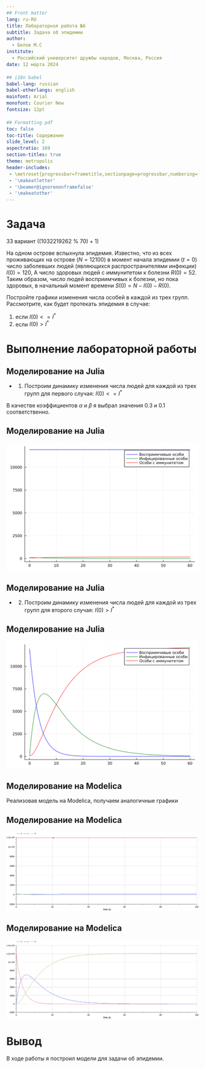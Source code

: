 ```yaml
---
## Front matter
lang: ru-RU
title: Лабораторная работа №6
subtitle: Задача об эпидемии
author:
  - Белов М.С
institute:
  - Российский университет дружбы народов, Москва, Россия
date: 12 марта 2024

## i18n babel
babel-lang: russian
babel-otherlangs: english
mainfont: Arial
monofont: Courier New
fontsize: 12pt

## Formatting pdf
toc: false
toc-title: Содержание
slide_level: 2
aspectratio: 169
section-titles: true
theme: metropolis
header-includes:
 - \metroset{progressbar=frametitle,sectionpage=progressbar,numbering=fraction}
 - '\makeatletter'
 - '\beamer@ignorenonframefalse'
 - '\makeatother'
---
```


# Задача

33 вариант ((1032219262 % 70) + 1)

На одном острове вспыхнула эпидемия. Известно, что из всех проживающих
на острове $(N=12 100)$ в момент начала эпидемии $(t=0)$ число заболевших людей (являющихся распространителями инфекции) $I(0)=120$, А число здоровых людей с иммунитетом к болезни $R(0)=52$. Таким образом, число людей восприимчивых к болезни, но пока здоровых, в начальный момент времени $S(0)=N-I(0)-R(0)$.

Постройте графики изменения числа особей в каждой из трех групп.
Рассмотрите, как будет протекать эпидемия в случае:
1) если $I(0)<=I^*$
2) если $I(0)>I^*$


# Выполнение лабораторной работы

## Моделирование на Julia

- 1. Построим динамику изменения числа людей для каждой из трех групп для первого случая: $I(0)<=I^*$

В качестве коэффициентов $\alpha$ и $\beta$ я выбрал значения $0.3$ и $0.1$ соответственно.


## Моделирование на Julia
![](image/lab6_1.png)

## Моделирование на Julia

- 2. Построим динамику изменения числа людей для каждой из трех групп для второго случая: $I(0)>I^*$

## Моделирование на Julia

![](image/lab6_2.png)

## Моделирование на Modelica
 Реализовав модель на Modelica, получаем аналогичные графики

## Моделирование на Modelica
![](image/lab6_1_mo.png)

## Моделирование на Modelica

![](image/lab6_2_mo.png)


# Вывод

В ходе работы я построил модели для задачи об эпидемии.